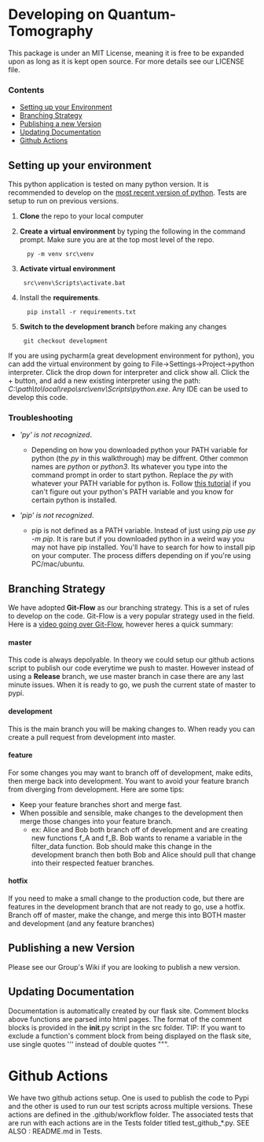 # Developing on Quantum-Tomography
This package is under an MIT License, meaning it is free to be expanded upon as long as it is kept open source. 
For more details see our LICENSE file.

### Contents
- [Setting up your Environment](#setting-up-your-environment)
- [Branching Strategy](#branching-strategy)
- [Publishing a new Version](#publishing-a-new-version)
- [Updating Documentation](#setting-up-your-environment)
- [Github Actions](#github-actions)



## Setting up your environment
This python application is tested on many python version. It is recommended to develop on 
the [most recent version of python](https://www.python.org/downloads/). Tests are setup to run on previous versions.

1. **Clone** the repo to your local computer


2. **Create a virtual environment** by typing the following in the command prompt. Make sure you are at the top most level of the repo.

         py -m venv src\venv
3. **Activate virtual environment**

        src\venv\Scripts\activate.bat

4. Install the **requirements**.

         pip install -r requirements.txt
         
5. **Switch to the development branch** before making any changes
         
        git checkout development

If you are using pycharm(a great development environment for python), you can add the virtual environment by going to File->Settings->Project->python interpreter. 
   Click the drop down for interpreter and click show all. Click the + button, and add a new existing interpreter using the path:
   _C:\path\to\local\repo\src\venv\Scripts\python.exe_. Any IDE can be used to develop this code.


### Troubleshooting

- *'py' is not recognized*. 
  - Depending on how you downloaded python your PATH variable for python (the _py_ in this walkthrough) may be diffrent.
Other common names are _python_ or _python3_. Its whatever you type into the command prompt in order to start python. 
  Replace the _py_ with whatever your PATH variable for python is. Follow [this tutorial](https://www.educative.io/edpresso/how-to-add-python-to-path-variable-in-window) 
  if you can't figure out your python's PATH variable and you know for certain python is installed.

- *'pip' is not recognized*. 
  - pip is not defined as a PATH variable. Instead of just using *pip*
use *py -m pip*. It is rare but if you downloaded python in a weird way you may not have pip installed. You'll have to search for how to install pip on your computer. 
The process differs depending on if you're using PC/mac/ubuntu.
    

## Branching Strategy
We have adopted **Git-Flow** as our branching strategy. This is a set of rules
to develop on the code. Git-Flow is a very popular strategy used in the field. Here
is a [video going over Git-Flow](https://youtu.be/y4yg7aT4NgM?t=80), however heres a quick summary:

#### master
This code is always depolyable. In theory we could setup our github actions script to publish our
code everytime we push to master. However instead of using a **Release** branch, we use master branch in case there
are any last minute issues. When it is ready to go, we push the current state of master to pypi.

#### development
This is the main branch you will be making changes to. When ready you can create a pull request from development into master.

#### feature
For some changes you may want to branch off of development, make edits, then merge back into development. 
You want to avoid your feature branch from diverging from development. Here are some tips:
 - Keep your feature branches short and merge fast.
 - When possible and sensible, make changes to the development then merge those changes into your feature branch.
    - ex: Alice and Bob both branch off of development and are creating new functions f_A and f_B. Bob wants to rename a variable in 
      the filter_data function. Bob should make this change in the development branch then both Bob and Alice should pull that change into
      their respected featuer branches.
  
#### hotfix
If you need to make a small change to the production code, but there are features in the development branch that are not 
ready to go, use a hotfix. Branch off of master, make the change, and merge this into BOTH master and development (and any feature branches)

## Publishing a new Version
Please see our Group's Wiki if you are looking to publish a new version.

## Updating Documentation
Documentation is automatically created by our flask site. Comment blocks above functions are parsed into html pages.
The format of the comment blocks is provided in the __init__.py script in the src folder. TIP: If you want to exclude a function's comment block
from being displayed on the flask site, use single quotes ''' instead of double quotes """.


# Github Actions
We have two github actions setup. One is used to publish the code to Pypi and the other is used to run
our test scripts across multiple versions. These actions are defined in the .github/workflow folder. The associated tests
that are run with each actions are in the Tests folder titled test_github_*.py. SEE ALSO : README.md in Tests.

